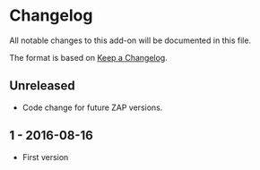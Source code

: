 # Changelog
All notable changes to this add-on will be documented in this file.

The format is based on [Keep a Changelog](https://keepachangelog.com/en/1.0.0/).

## Unreleased

- Code change for future ZAP versions.

## 1 - 2016-08-16

- First version

